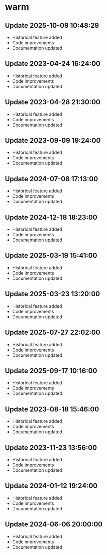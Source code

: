 # warm

## Update 2025-10-09 10:48:29
- Historical feature added
- Code improvements
- Documentation updated

## Update 2023-04-24 16:24:00
- Historical feature added
- Code improvements
- Documentation updated

## Update 2023-04-28 21:30:00
- Historical feature added
- Code improvements
- Documentation updated

## Update 2023-09-09 19:24:00
- Historical feature added
- Code improvements
- Documentation updated

## Update 2024-07-08 17:13:00
- Historical feature added
- Code improvements
- Documentation updated

## Update 2024-12-18 18:23:00
- Historical feature added
- Code improvements
- Documentation updated

## Update 2025-03-19 15:41:00
- Historical feature added
- Code improvements
- Documentation updated

## Update 2025-03-23 13:20:00
- Historical feature added
- Code improvements
- Documentation updated

## Update 2025-07-27 22:02:00
- Historical feature added
- Code improvements
- Documentation updated

## Update 2025-09-17 10:16:00
- Historical feature added
- Code improvements
- Documentation updated

## Update 2023-08-18 15:46:00
- Historical feature added
- Code improvements
- Documentation updated

## Update 2023-11-23 13:56:00
- Historical feature added
- Code improvements
- Documentation updated

## Update 2024-01-12 19:24:00
- Historical feature added
- Code improvements
- Documentation updated

## Update 2024-06-06 20:00:00
- Historical feature added
- Code improvements
- Documentation updated
